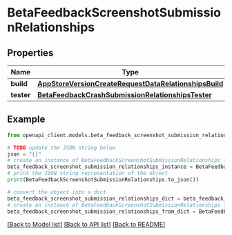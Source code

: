 # BetaFeedbackScreenshotSubmissionRelationships


## Properties

Name | Type | Description | Notes
------------ | ------------- | ------------- | -------------
**build** | [**AppStoreVersionCreateRequestDataRelationshipsBuild**](AppStoreVersionCreateRequestDataRelationshipsBuild.md) |  | [optional] 
**tester** | [**BetaFeedbackCrashSubmissionRelationshipsTester**](BetaFeedbackCrashSubmissionRelationshipsTester.md) |  | [optional] 

## Example

```python
from openapi_client.models.beta_feedback_screenshot_submission_relationships import BetaFeedbackScreenshotSubmissionRelationships

# TODO update the JSON string below
json = "{}"
# create an instance of BetaFeedbackScreenshotSubmissionRelationships from a JSON string
beta_feedback_screenshot_submission_relationships_instance = BetaFeedbackScreenshotSubmissionRelationships.from_json(json)
# print the JSON string representation of the object
print(BetaFeedbackScreenshotSubmissionRelationships.to_json())

# convert the object into a dict
beta_feedback_screenshot_submission_relationships_dict = beta_feedback_screenshot_submission_relationships_instance.to_dict()
# create an instance of BetaFeedbackScreenshotSubmissionRelationships from a dict
beta_feedback_screenshot_submission_relationships_from_dict = BetaFeedbackScreenshotSubmissionRelationships.from_dict(beta_feedback_screenshot_submission_relationships_dict)
```
[[Back to Model list]](../README.md#documentation-for-models) [[Back to API list]](../README.md#documentation-for-api-endpoints) [[Back to README]](../README.md)


